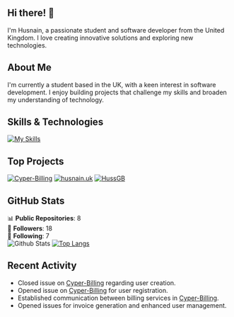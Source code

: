 ## Hi there! 👋

I'm Husnain, a passionate student and software developer from the United Kingdom. I love creating innovative solutions and exploring new technologies.

## About Me

I'm currently a student based in the UK, with a keen interest in software development. I enjoy building projects that challenge my skills and broaden my understanding of technology.

## Skills & Technologies

[![My Skills](https://skillicons.dev/icons?i=nextjs,html,css,git,github,express,mongodb&perline=8)](https://skillicons.dev)

## Top Projects

[![Cyper-Billing](https://github-readme-stats.vercel.app/api/pin/?username=HussGB&repo=Cyper-Billing&theme=dark)](https://github.com/HussGB/Cyper-Billing)
[![husnain.uk](https://github-readme-stats.vercel.app/api/pin/?username=HussGB&repo=husnain.uk&theme=dark)](https://github.com/HussGB/husnain.uk)
[![HussGB](https://github-readme-stats.vercel.app/api/pin/?username=HussGB&repo=HussGB&theme=dark)](https://github.com/HussGB/HussGB)

## GitHub Stats
📊 **Public Repositories**: 8  
👥 **Followers**: 18  
👤 **Following**: 7  
![Github Stats](https://github-readme-stats.vercel.app/api?username=HussGB&show_icons=true&theme=radical)
[![Top Langs](https://github-readme-stats.vercel.app/api/top-langs/?username=HussGB&layout=compact&theme=dark)](https://github.com/anuraghazra/github-readme-stats)

## Recent Activity

- Closed issue on [Cyper-Billing](https://github.com/HussGB/Cyper-Billing/issues/5) regarding user creation.
- Opened issue on [Cyper-Billing](https://github.com/HussGB/Cyper-Billing/issues/6) for user registration.
- Established communication between billing services in [Cyper-Billing](https://github.com/HussGB/Cyper-Billing/issues/4).
- Opened issues for invoice generation and enhanced user management.
